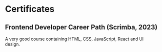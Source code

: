 # Certificates
## Frontend Developer Career Path (Scrimba, 2023)
A very good course containing HTML, CSS, JavaScript, React and UI design.

